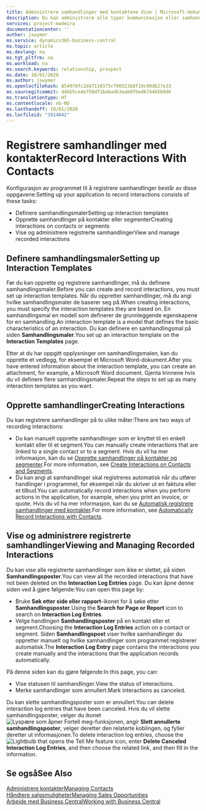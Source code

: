 ```yaml
---
title: Administrere samhandlinger med kontaktene dine | Microsoft-dokumentasjon
description: Du kan administrere alle typer kommunikasjon eller samhandlinger mellom selskapet og kontaktene dine, for eksempel brev, telefonsamtaler, møter og så videre.
services: project-madeira
documentationcenter: ''
author: jswymer
ms.service: dynamics365-business-central
ms.topic: article
ms.devlang: na
ms.tgt_pltfrm: na
ms.workload: na
ms.search.keywords: relationship, prospect
ms.date: 10/01/2020
ms.author: jswymer
ms.openlocfilehash: 854970fc2d47110375cf905236df19c90db27e33
ms.sourcegitcommit: ddbb5cede750df1baba4b3eab8fbed6744b5b9d6
ms.translationtype: HT
ms.contentlocale: nb-NO
ms.lasthandoff: 10/01/2020
ms.locfileid: "3914042"
---
```

# <a name="record-interactions-with-contacts"></a><span data-ttu-id="d225c-103">Registrere samhandlinger med kontakter</span><span class="sxs-lookup"><span data-stu-id="d225c-103">Record Interactions With Contacts</span></span>
<span data-ttu-id="d225c-104">Konfigurasjon av programmet til å registrere samhandlinger består av disse oppgavene:</span><span class="sxs-lookup"><span data-stu-id="d225c-104">Setting up your application to record interactions consists of these tasks:</span></span>

* <span data-ttu-id="d225c-105">Definere samhandlingsmaler</span><span class="sxs-lookup"><span data-stu-id="d225c-105">Setting up interaction templates</span></span>  
* <span data-ttu-id="d225c-106">Opprette samhandlinger på kontakter eller segmenter</span><span class="sxs-lookup"><span data-stu-id="d225c-106">Creating interactions on contacts or segments</span></span>  
* <span data-ttu-id="d225c-107">Vise og administrere registrerte samhandlinger</span><span class="sxs-lookup"><span data-stu-id="d225c-107">View and manage recorded interactions</span></span>  

##  <a name="setting-up-interaction-templates"></a><span data-ttu-id="d225c-108">Definere samhandlingsmaler</span><span class="sxs-lookup"><span data-stu-id="d225c-108">Setting up Interaction Templates</span></span>
<span data-ttu-id="d225c-109">Før du kan opprette og registrere samhandlinger, må du definere samhandlingsmaler.</span><span class="sxs-lookup"><span data-stu-id="d225c-109">Before you can create and record interactions, you must set up interaction templates.</span></span> <span data-ttu-id="d225c-110">Når du oppretter samhandlinger, må du angi hvilke samhandlingsmaler de baserer seg på.</span><span class="sxs-lookup"><span data-stu-id="d225c-110">When creating interactions, you must specify the interaction templates they are based on.</span></span> <span data-ttu-id="d225c-111">En samhandlingsmal en modell som definerer de grunnleggende egenskapene for en samhandling.</span><span class="sxs-lookup"><span data-stu-id="d225c-111">An interaction template is a model that defines the basic characteristics of an interaction.</span></span>
<span data-ttu-id="d225c-112">Du kan definere en samhandlingsmal på siden **Samhandlingsmaler**.</span><span class="sxs-lookup"><span data-stu-id="d225c-112">You set up an interaction template on the **Interaction Templates** page.</span></span>

<span data-ttu-id="d225c-113">Etter at du har oppgitt opplysninger om samhandlingsmalen, kan du opprette et vedlegg, for eksempel et Microsoft Word-dokument.</span><span class="sxs-lookup"><span data-stu-id="d225c-113">After you have entered information about the interaction template, you can create an attachment, for example, a Microsoft Word document.</span></span> <span data-ttu-id="d225c-114">Gjenta trinnene hvis du vil definere flere samhandlingsmaler.</span><span class="sxs-lookup"><span data-stu-id="d225c-114">Repeat the steps to set up as many interaction templates as you want.</span></span>  

## <a name="creating-interactions"></a><span data-ttu-id="d225c-115">Opprette samhandlinger</span><span class="sxs-lookup"><span data-stu-id="d225c-115">Creating Interactions</span></span>
<span data-ttu-id="d225c-116">Du kan registrere samhandlinger på to ulike måter:</span><span class="sxs-lookup"><span data-stu-id="d225c-116">There are two ways of recording interactions:</span></span>

* <span data-ttu-id="d225c-117">Du kan manuelt opprette samhandlinger som er knyttet til en enkelt kontakt eller til et segment.</span><span class="sxs-lookup"><span data-stu-id="d225c-117">You can manually create interactions that are linked to a single contact or to a segment.</span></span> <span data-ttu-id="d225c-118">Hvis du vil ha mer informasjon, kan du se [Opprette samhandlinger på kontakter og segmenter](marketing-how-create-interactions.md).</span><span class="sxs-lookup"><span data-stu-id="d225c-118">For more information, see [Create Interactions on Contacts and Segments](marketing-how-create-interactions.md).</span></span>  
* <span data-ttu-id="d225c-119">Du kan angi at samhandlinger skal registreres automatisk når du utfører handlinger i programmet, for eksempel når du skriver ut en faktura eller et tilbud.</span><span class="sxs-lookup"><span data-stu-id="d225c-119">You can automatically record interactions when you perform actions in the application, for example, when you print an invoice, or quote.</span></span> <span data-ttu-id="d225c-120">Hvis du vil ha mer informasjon, kan du se [Automatisk registrere samhandlinger med kontakter](marketing-auto-record-interactions.md).</span><span class="sxs-lookup"><span data-stu-id="d225c-120">For more information, see [Automatically Record Interactions with Contacts](marketing-auto-record-interactions.md).</span></span>

## <a name="viewing-and-managing-recorded-interactions"></a><span data-ttu-id="d225c-121">Vise og administrere registrerte samhandlinger</span><span class="sxs-lookup"><span data-stu-id="d225c-121">Viewing and Managing Recorded Interactions</span></span>
<span data-ttu-id="d225c-122">Du kan vise alle registrerte samhandlinger som ikke er slettet, på siden **Samhandlingsposter**.</span><span class="sxs-lookup"><span data-stu-id="d225c-122">You can view all the recorded interactions that have not been deleted on the **Interaction Log Entries** page.</span></span> <span data-ttu-id="d225c-123">Du kan åpne denne siden ved å gjøre følgende:</span><span class="sxs-lookup"><span data-stu-id="d225c-123">You can open this page by:</span></span>

* <span data-ttu-id="d225c-124">Bruke **Søk etter side eller rapport**-ikonet for å søke etter **Samhandlingsposter**.</span><span class="sxs-lookup"><span data-stu-id="d225c-124">Using the **Search for Page or Report** icon to search on **Interaction Log Entries**.</span></span>
* <span data-ttu-id="d225c-125">Velge handlingen **Samhandlingsposter** på en kontakt eller et segment.</span><span class="sxs-lookup"><span data-stu-id="d225c-125">Choosing the **Interaction Log Entries** action on a contact or segment.</span></span>
  <span data-ttu-id="d225c-126">Siden **Samhandlingspost** viser hvilke samhandlinger du oppretter manuelt og hvilke samhandlinger som programmet registrerer automatisk.</span><span class="sxs-lookup"><span data-stu-id="d225c-126">The **Interaction Log Entry** page contains the interactions you create manually and the interactions that the application records automatically.</span></span>

<span data-ttu-id="d225c-127">På denne siden kan du gjøre følgende:</span><span class="sxs-lookup"><span data-stu-id="d225c-127">In this page, you can:</span></span>

* <span data-ttu-id="d225c-128">Vise statusen til samhandlinger.</span><span class="sxs-lookup"><span data-stu-id="d225c-128">View the status of interactions.</span></span>
* <span data-ttu-id="d225c-129">Merke samhandlinger som annullert.</span><span class="sxs-lookup"><span data-stu-id="d225c-129">Mark interactions as canceled.</span></span>

<span data-ttu-id="d225c-130">Du kan slette samhandlingsposter som er annullert.</span><span class="sxs-lookup"><span data-stu-id="d225c-130">You can delete interaction log entries that have been canceled.</span></span> <span data-ttu-id="d225c-131">Hvis du vil slette samhandlingsposter, velger du ikonet ![Lyspære som åpner Fortell meg-funksjonen](media/ui-search/search_small.png "Fortell hva du vil gjøre"), angir **Slett annullerte samhandlingsposter**, velger deretter den relaterte koblingen, og fyller deretter ut informasjonen.</span><span class="sxs-lookup"><span data-stu-id="d225c-131">To delete interaction log entries, choose the ![Lightbulb that opens the Tell Me feature](media/ui-search/search_small.png "Tell me what you want to do") icon, enter **Delete Canceled Interaction Log Entries**, and then choose the related link, and then fill in the information.</span></span>

## <a name="see-also"></a><span data-ttu-id="d225c-132">Se også</span><span class="sxs-lookup"><span data-stu-id="d225c-132">See Also</span></span>
[<span data-ttu-id="d225c-133">Administrere kontakter</span><span class="sxs-lookup"><span data-stu-id="d225c-133">Managing Contacts</span></span>](marketing-contacts.md)  
[<span data-ttu-id="d225c-134">Håndtere salgsmuligheter</span><span class="sxs-lookup"><span data-stu-id="d225c-134">Managing Sales Opportunities</span></span>](marketing-manage-sales-opportunities.md)  
[<span data-ttu-id="d225c-135">Arbeide med Business Central</span><span class="sxs-lookup"><span data-stu-id="d225c-135">Working with Business Central</span></span>](ui-work-product.md)  
